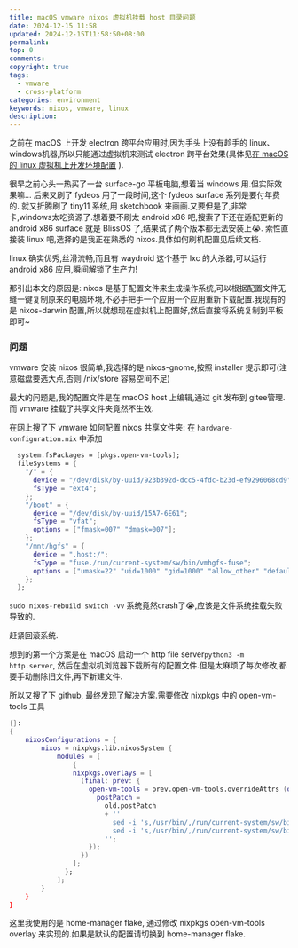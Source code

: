 ```yaml
---
title: macOS vmware nixos 虚拟机挂载 host 目录问题
date: 2024-12-15 11:58
updated: 2024-12-15T11:58:50+08:00
permalink: 
top: 0
comments: 
copyright: true
tags:
  - vmware
  - cross-platform
categories: environment
keywords: nixos, vmware, linux
description:
---
```

之前在 macOS 上开发 electron 跨平台应用时,因为手头上没有趁手的 linux、windows机器,所以只能通过虚拟机来测试 electron 跨平台效果(具体见[在 macOS 的 linux 虚拟机上开发环境配置](https://blog.dang8080.cn/2022/08/10/00/) ).

很早之前心头一热买了一台 surface-go 平板电脑,想着当 windows 用.但实际效果嘛...
后来又刷了 fydeos 用了一段时间,这个 fydeos surface 系列是要付年费的.
就又折腾刷了 tiny11 系统,用 sketchbook 来画画.又要但是了,非常卡,windows太吃资源了.想着要不刷太 android x86 吧,搜索了下还在适配更新的 android x86 surface 就是 BlissOS 了,结果试了两个版本都无法安装上😭.
索性直接装 linux 吧,选择的是我正在熟悉的 nixos.具体如何刷机配置见后续文档.

linux 确实优秀,丝滑流畅,而且有  waydroid 这个基于 lxc 的大杀器,可以运行 android x86 应用,瞬间解锁了生产力!

那引出本文的原因是: nixos 是基于配置文件来生成操作系统,可以根据配置文件无缝一键复制原来的电脑环境,不必手把手一个应用一个应用重新下载配置.我现有的是 nixos-darwin 配置,所以就想现在虚拟机上配置好,然后直接将系统复制到平板即可~

### 问题
vmware 安装 nixos 很简单,我选择的是 nixos-gnome,按照 installer 提示即可(注意磁盘要选大点,否则 /nix/store 容易空间不足)

最大的问题是,我的配置文件是在 macOS host 上编辑,通过 git 发布到 gitee管理.而 vmware 挂载了共享文件夹竟然不生效.

在网上搜了下 vmware 如何配置 nixos 共享文件夹: 在 `hardware-configuration.nix` 中添加
```nix
  system.fsPackages = [pkgs.open-vm-tools];
  fileSystems = {
    "/" = {
      device = "/dev/disk/by-uuid/923b392d-dcc5-4fdc-b23d-ef9296068cd9";
      fsType = "ext4";
    };
    "/boot" = {
      device = "/dev/disk/by-uuid/15A7-6E61";
      fsType = "vfat";
      options = ["fmask=007" "dmask=007"];
    };
    "/mnt/hgfs" = {
      device = ".host:/";
      fsType = "fuse./run/current-system/sw/bin/vmhgfs-fuse";
      options = ["umask=22" "uid=1000" "gid=1000" "allow_other" "defaults" "auto_unmount"];
    };
  };
```

`sudo nixos-rebuild switch -vv` 系统竟然crash了😭,应该是文件系统挂载失败导致的.

赶紧回滚系统.

想到的第一个方案是在 macOS 启动一个 http file server`python3 -m http.server`, 然后在虚拟机浏览器下载所有的配置文件.但是太麻烦了每次修改,都要手动删除旧文件,再下新建文件.

所以又搜了下 github, 最终发现了解决方案.需要修改 nixpkgs 中的 open-vm-tools 工具

```nix
{}:
{
	nixosConfigurations = {
		nixos = nixpkgs.lib.nixosSystem {
			modules = [
				{
	            nixpkgs.overlays = [
	              (final: prev: {
	                open-vm-tools = prev.open-vm-tools.overrideAttrs (old: {
	                  postPatch =
	                    old.postPatch
	                    + ''
	                      sed -i 's,/usr/bin/,/run/current-system/sw/bin/,g' services/plugins/vix/foundryToolsDaemon.c
	                      sed -i 's,/usr/bin/,/run/current-system/sw/bin/,g' vmhgfs-fuse/config.c
	                    '';
	                });
	              })
	            ];
	          };
			];
		}
	}
}
```
这里我使用的是 home-manager flake, 通过修改 nixpkgs open-vm-tools overlay 来实现的.如果是默认的配置请切换到 home-manager flake.